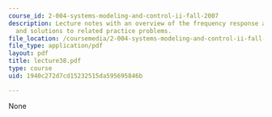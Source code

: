 ```yaml
---
course_id: 2-004-systems-modeling-and-control-ii-fall-2007
description: Lecture notes with an overview of the frequency response and Bode plots,
  and solutions to related practice problems.
file_location: /coursemedia/2-004-systems-modeling-and-control-ii-fall-2007/1940c272d7cd15232515da595695846b_lecture38.pdf
file_type: application/pdf
layout: pdf
title: lecture38.pdf
type: course
uid: 1940c272d7cd15232515da595695846b

---
```

None